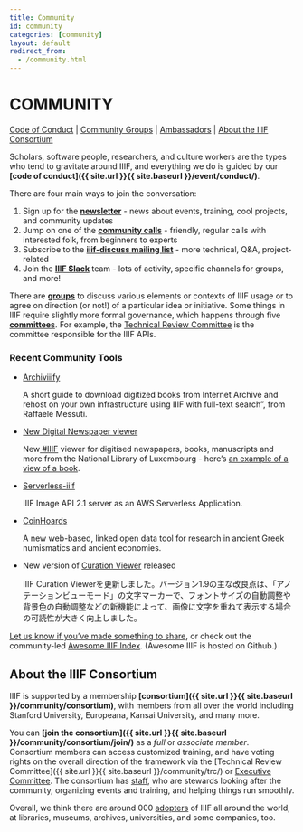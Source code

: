 ```yaml
---
title: Community
id: community
categories: [community]
layout: default
redirect_from:
  - /community.html
---
```

# COMMUNITY

<span style="text-decoration:underline;">Code of Conduct</span> | <span style="text-decoration:underline;">Community Groups</span> | <span style="text-decoration:underline;">Ambassadors</span> | <span style="text-decoration:underline;">About the IIIF Consortium</span>

Scholars, software people, researchers, and culture workers are the types who tend to gravitate around IIIF, and everything we do is guided by our **[code of conduct]({{ site.url }}{{ site.baseurl }}/event/conduct/)**.

There are four main ways to join the conversation:



1. Sign up for the **[newsletter](https://iiif.io/newsletter/#newsletter-signup)** - news about events, training, cool projects, and community updates
2. Jump on one of the **<span style="text-decoration:underline;">community calls</span>** - friendly, regular calls with interested folk, from beginners to experts
3. Subscribe to the **<span style="text-decoration:underline;">iiif-discuss mailing list</span>** - more technical, Q&A, project-related
4. Join the **<span style="text-decoration:underline;">IIIF Slack</span>** team - lots of activity, specific channels for groups, and more!

There are **<span style="text-decoration:underline;">groups</span>** to discuss various elements or contexts of IIIF usage or to agree on direction (or not!) of a particular idea or initiative. Some things in IIIF require slightly more formal governance, which happens through five **<span style="text-decoration:underline;">committees</span>**. For example, the <span style="text-decoration:underline;">Technical Review Committee</span> is the committee responsible for the IIIF APIs.


### Recent Community Tools



*   <span style="text-decoration:underline;">Archiviiify</span>

    A short guide to download digitized books from Internet Archive and rehost on your own infrastructure using IIIF with full-text search”, from Raffaele Messuti.

*   <span style="text-decoration:underline;">New Digital Newspaper viewer</span>

    New[ #IIIF](https://twitter.com/hashtag/IIIF?src=hashtag_click) viewer for digitised newspapers, books, manuscripts and more from the National Library of Luxembourg - here’s [an example of a view of a book](https://viewer.eluxemburgensia.lu/ark:70795/zhnzxq/pages/15/articles/DTL523).

*   [Serverless-iiif](https://github.com/nulib/serverless-iiif)

    IIIF Image API 2.1 server as an AWS Serverless Application.

*   [CoinHoards](http://coinhoards.org)

    A new web-based, linked open data tool for research in ancient Greek numismatics and ancient economies.

*   New version of [Curation Viewer](http://codh.rois.ac.jp/software/iiif-curation-viewer/) released

    IIIF Curation Viewerを更新しました。バージョン1.9の主な改良点は、「アノテーションビューモード」の文字マーカーで、フォントサイズの自動調整や背景色の自動調整などの新機能によって、画像に文字を重ねて表示する場合の可読性が大きく向上しました。

[Let us know if you’ve made something to share](https://docs.google.com/forms/d/e/1FAIpQLSetIpJYr9yq827QD7Bl0J31q4E2w0_O-8bUjoqX4XYKm7eU8A/viewform), or check out the community-led [Awesome IIIF Index](https://github.com/IIIF/awesome-iiif). (Awesome IIIF is hosted on Github.)


## About the IIIF Consortium

IIIF is supported by a membership **[consortium]({{ site.url }}{{ site.baseurl }}/community/consortium)**, with members from all over the world including Stanford University, Europeana, Kansai University, and many more.

You can **[join the consortium]({{ site.url }}{{ site.baseurl }}/community/consortium/join/)** as a _full_ or _associate member_. Consortium members can access customized training, and have voting rights on the overall direction of the framework via the [Technical Review Committee]({{ site.url }}{{ site.baseurl }}/community/trc/) or <span style="text-decoration:underline;">Executive Committee</span>. The consortium has <span style="text-decoration:underline;">staff</span>, who are stewards looking after the community, organizing events and training, and helping things run smoothly.

Overall, we think there are around 000 <span style="text-decoration:underline;">adopters</span> of IIIF all around the world, at libraries, museums, archives, universities, and some companies, too.
